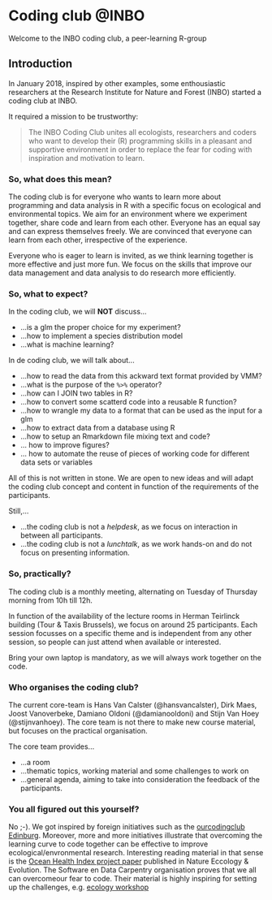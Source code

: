 # Coding club @INBO

Welcome to the INBO coding club, a peer-learning R-group

## Introduction

In January 2018, inspired by other examples, some enthousiastic researchers at the Research Institute for Nature and Forest (INBO) started a coding club at INBO.

It required a mission to be trustworthy:

> The INBO Coding Club unites all ecologists, researchers and coders  who want to develop their (R) programming skills in a pleasant and supportive environment in order to replace the fear for coding with inspiration and motivation to learn. 

### So, what does this mean?

The coding club is for everyone who wants to learn more about programming and data analysis in R with a specific focus on ecological and environmental topics. We aim for an environment where we experiment together, share code and learn from each other. Everyone has an equal say and can express themselves freely. We are convinced that everyone can learn from each other, irrespective of the experience.

Everyone who is eager to learn is invited, as we think learning together is more effective and just more fun. We focus on the skills that improve our data management and data analysis to do research more efficiently.

### So, what to expect?

In the coding club, we will __NOT__ discuss...

- ...is a glm the proper choice for my experiment?
- ...how to implement a species distribution model
- ...what is machine learning?

In de coding club, we will talk about...

* ...how to read the data from this ackward text format provided by VMM?
* ...what is the purpose of the `%>%` operator?
* ...how can I JOIN two tables in R?
* ...how to convert some scatterd code into a reusable R function?
* ...how to wrangle my data to a format that can be used as the input for a glm
* ...how to extract data from a database using R
* ...how to setup an Rmarkdown file mixing text and code?
* ... how to improve figures?
* ... how to automate the reuse of pieces of working code for different data sets or variables

All of this is not written in stone. We are open to new ideas and will adapt the coding club concept and content in function of the requirements of the participants.

Still,...

* ...the coding club is not a _helpdesk_, as we focus on interaction in between all participants.
* ...the coding club is not a _lunchtalk_, as we work hands-on and do not focus on presenting information.

### So, practically?

The coding club is a monthly meeting, alternating on Tuesday of Thursday morning from 10h till 12h.

In function of the availability of the lecture rooms in Herman Teirlinck building (Tour & Taxis Brussels), we focus on around 25 participants. Each session focusses on a specific theme and is independent from any other session, so people can just attend when available or interested.

Bring your own laptop is mandatory, as we will always work together on the code.


### Who organises the coding club?

The current core-team is Hans Van Calster (@hansvancalster), Dirk Maes, Joost Vanoverbeke, Damiano Oldoni (@damianooldoni) and Stijn Van Hoey (@stijnvanhoey). The core team is not there to make new course material, but focuses on the practical organisation. 

The core team provides...

* ...a room
* ...thematic topics, working material and some challenges to work on
* ...general agenda, aiming to take into consideration the feedback of the participants.

### You all figured out this yourself?

No ;-). We got inspired by foreign initiatives such as the  [ourcodingclub Edinburg](https://ourcodingclub.github.io/). Moreover, more and more initiatives illustrate that overcoming the learning curve to code together can be effective to improve ecological/envronmental research. Interesting reading material in that sense is the [Ocean Health Index project paper](https://www.nature.com/articles/s41559-017-0160) published in Nature Eccology & Evolution. The Software en Data Carpentry organisation proves that we all can overcomeour fear to code. Their material is highly inspiring for setting up the challenges, e.g. [ecology workshop](http://www.datacarpentry.org/lessons/#ecology-workshop)

